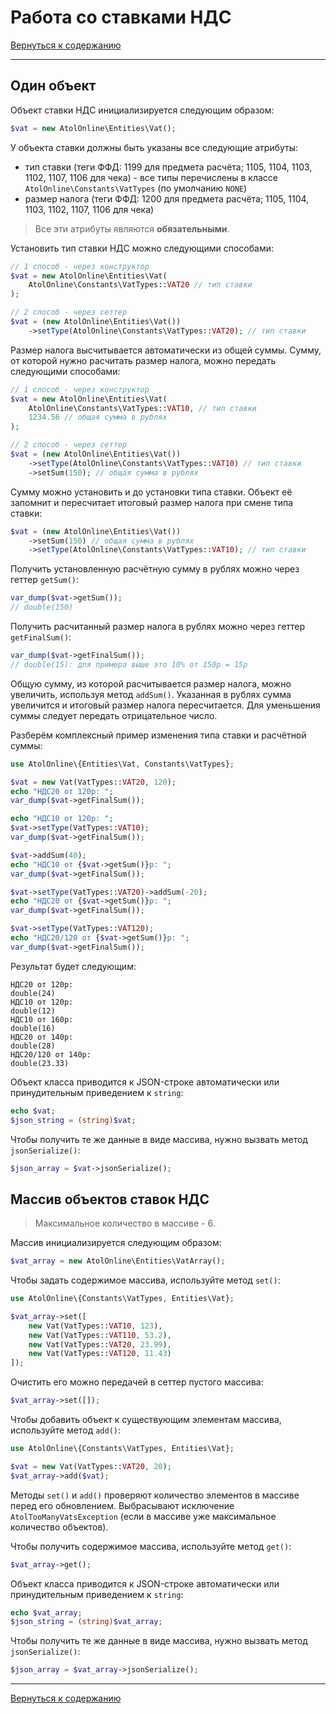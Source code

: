 # Работа со ставками НДС

[Вернуться к содержанию](readme.md)

---

## Один объект

Объект ставки НДС инициализируется следующим образом:

```php
$vat = new AtolOnline\Entities\Vat();
```

У объекта ставки должны быть указаны все следующие атрибуты:
* тип ставки (теги ФФД: 1199 для предмета расчёта; 1105, 1104, 1103, 1102, 1107, 1106 для чека) - все типы перечислены в классе `AtolOnline\Constants\VatTypes` (по умолчанию `NONE`)
* размер налога (теги ФФД: 1200 для предмета расчёта; 1105, 1104, 1103, 1102, 1107, 1106 для чека)

> Все эти атрибуты являются **обязательными**.

Установить тип ставки НДС можно следующими способами:

```php
// 1 способ - через конструктор
$vat = new AtolOnline\Entities\Vat(
    AtolOnline\Constants\VatTypes::VAT20 // тип ставки
);

// 2 способ - через сеттер
$vat = (new AtolOnline\Entities\Vat())
    ->setType(AtolOnline\Constants\VatTypes::VAT20); // тип ставки
```

Размер налога высчитывается автоматически из общей суммы.
Сумму, от которой нужно расчитать размер налога, можно передать следующими способами:

```php
// 1 способ - через конструктор
$vat = new AtolOnline\Entities\Vat(
    AtolOnline\Constants\VatTypes::VAT10, // тип ставки
    1234.56 // общая сумма в рублях
);

// 2 способ - через сеттер
$vat = (new AtolOnline\Entities\Vat())
    ->setType(AtolOnline\Constants\VatTypes::VAT10) // тип ставки
    ->setSum(150); // общая сумма в рублях
```

Сумму можно установить и до установки типа ставки.
Объект её запомнит и пересчитает итоговый размер налога при смене типа ставки:

```php
$vat = (new AtolOnline\Entities\Vat())
    ->setSum(150) // общая сумма в рублях
    ->setType(AtolOnline\Constants\VatTypes::VAT10); // тип ставки
```

Получить установленную расчётную сумму в рублях можно через геттер `getSum()`:

```php
var_dump($vat->getSum()); 
// double(150) 
```

Получить расчитанный размер налога в рублях можно через геттер `getFinalSum()`:

```php
var_dump($vat->getFinalSum()); 
// double(15): для примера выше это 10% от 150р = 15р
```

Общую сумму, из которой расчитывается размер налога, можно увеличить, используя метод `addSum()`.
Указанная в рублях сумма увеличится и итоговый размер налога пересчитается.
Для уменьшения суммы следует передать отрицательное число.

Разберём комплексный пример изменения типа ставки и расчётной суммы:

```php
use AtolOnline\{Entities\Vat, Constants\VatTypes};

$vat = new Vat(VatTypes::VAT20, 120);
echo "НДС20 от 120р: ";
var_dump($vat->getFinalSum());

echo "НДС10 от 120р: ";
$vat->setType(VatTypes::VAT10);
var_dump($vat->getFinalSum());

$vat->addSum(40);
echo "НДС10 от {$vat->getSum()}р: ";
var_dump($vat->getFinalSum());

$vat->setType(VatTypes::VAT20)->addSum(-20);
echo "НДС20 от {$vat->getSum()}р: ";
var_dump($vat->getFinalSum());

$vat->setType(VatTypes::VAT120);
echo "НДС20/120 от {$vat->getSum()}р: ";
var_dump($vat->getFinalSum());
```

Результат будет следующим:

```
НДС20 от 120р:
double(24)
НДС10 от 120р:
double(12)
НДС10 от 160р:
double(16)
НДС20 от 140р:
double(28)
НДС20/120 от 140р:
double(23.33)
```

Объект класса приводится к JSON-строке автоматически или принудительным приведением к `string`:

```php
echo $vat;
$json_string = (string)$vat;
```

Чтобы получить те же данные в виде массива, нужно вызвать метод `jsonSerialize()`:

```php
$json_array = $vat->jsonSerialize();
```

<a name="array"></a>
## Массив объектов ставок НДС

> Максимальное количество в массиве - 6.

Массив инициализируется следующим образом:

```php
$vat_array = new AtolOnline\Entities\VatArray();
```

Чтобы задать содержимое массива, используйте метод `set()`:

```php
use AtolOnline\{Constants\VatTypes, Entities\Vat};

$vat_array->set([
    new Vat(VatTypes::VAT10, 123),
    new Vat(VatTypes::VAT110, 53.2),
    new Vat(VatTypes::VAT20, 23.99),
    new Vat(VatTypes::VAT120, 11.43)
]);
```

Очистить его можно передачей в сеттер пустого массива:

```php
$vat_array->set([]);
```

Чтобы добавить объект к существующим элементам массива, используйте метод `add()`:

```php
use AtolOnline\{Constants\VatTypes, Entities\Vat};

$vat = new Vat(VatTypes::VAT20, 20);
$vat_array->add($vat);
```

Методы `set()` и `add()` проверяют количество элементов в массиве перед его обновлением.
Выбрасывают исключение `AtolTooManyVatsException` (если в массиве уже максимальное количество объектов).

Чтобы получить содержимое массива, используйте метод `get()`:

```php
$vat_array->get();
```

Объект класса приводится к JSON-строке автоматически или принудительным приведением к `string`:

```php
echo $vat_array;
$json_string = (string)$vat_array;
```

Чтобы получить те же данные в виде массива, нужно вызвать метод `jsonSerialize()`:

```php
$json_array = $vat_array->jsonSerialize();
```

---

[Вернуться к содержанию](readme.md)